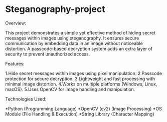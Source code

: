 # Steganography-project
Overview:

This project demonstrates a simple yet effective method of hiding secret messages within images using steganography. It ensures secure communication by embedding data in an image without noticeable distortion. A passcode-based decryption system adds an extra layer of security to prevent unauthorized access.

Features:

 1.Hide secret messages within images using pixel manipulation.
 2.Passcode protection for secure decryption.
 3.Lightweight and fast processing with minimal image distortion.
 4.Works on multiple platforms (Windows, Linux, macOS).
 5.Uses OpenCV for image handling and manipulation.

Technologies Used:

*Python (Programming Language)
*OpenCV (cv2) (Image Processing)
*OS Module (File Handling & Execution)
*String Library (Character Mapping)
